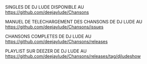 SINGLES DE DJ LUDE DISPONIBLE AU https://github.com/deejaylude/Chansons

MANUEL DE TELECHARGEMENT DES CHANSONS DE DJ LUDE AU https://github.com/deejaylude/Chansons/issues

CHANSONS COMPLETES DE DJ LUDE AU https://github.com/deejaylude/Chansons/releases

PLAYLIST SUR DEEZER DE DJ LUDE AU https://github.com/deejaylude/Chansons/releases/tag/djludeshow

